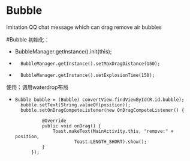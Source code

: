 # Bubble
Imitation QQ chat message which can drag remove air bubbles

#Bubble
初始化：
*    BubbleManager.getInstance().init(this);
*		BubbleManager.getInstance().setMaxDragDistance(150);
*		BubbleManager.getInstance().setExplosionTime(150);


使用：调用waterdrop布局
*	  Bubble bubble = (Bubble) convertView.findViewById(R.id.bubble);
	    bubble.setText(String.valueOf(position));
	  	bubble.setOnDragCompeteListener(new OnDragCompeteListener() {

				@Override
				public void onDrag() {
					Toast.makeText(MainActivity.this, "remove:" + position,
							Toast.LENGTH_SHORT).show();
				}
			});

